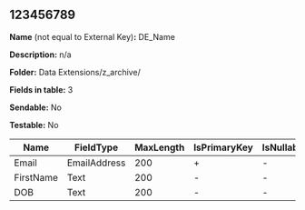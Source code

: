 ## 123456789

**Name** (not equal to External Key)**:** DE_Name

**Description:** n/a

**Folder:** Data Extensions/z_archive/

**Fields in table:** 3

**Sendable:** No

**Testable:** No

| Name | FieldType | MaxLength | IsPrimaryKey | IsNullable | DefaultValue |
| --- | --- | --- | --- | --- | --- |
| Email | EmailAddress | 200 | + | - |  |
| FirstName | Text | 200 | - | - |  |
| DOB | Text | 200 | - | - |  |
